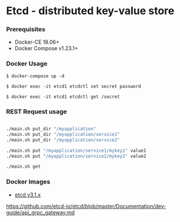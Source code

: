 # Etcd - distributed key-value store

### Prerequisites

- Docker-CE 18.06+
- Docker Compose v1.23.1+


### Docker Usage

    $ docker-compose up -d

    $ docker exec -it etcd1 etcdctl set secret password

    $ docker exec -it etcd1 etcdctl get /secret


### REST Request usage
```bash

./main.sh put_dir "/myapplication"
./main.sh put_dir "/myapplication/service1"
./main.sh put_dir "/myapplication/service2"

./main.sh put "/myapplication/service1/mykey1" value1
./main.sh put "/myapplication/service2/mykey2" value2

./main.sh get

```

### Docker Images

- [etcd v3.1.x][docker-image-etcd]

[docker-image-etcd]: https://quay.io/repository/coreos/etcd
https://github.com/etcd-io/etcd/blob/master/Documentation/dev-guide/api_grpc_gateway.md